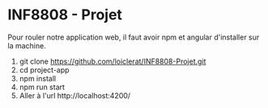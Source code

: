 # INF8808 - Projet

Pour rouler notre application web, il faut avoir npm et angular d'installer sur la machine.

1. git clone https://github.com/loiclerat/INF8808-Projet.git
2. cd project-app
3. npm install
4. npm run start
5. Aller à l'url http://localhost:4200/

